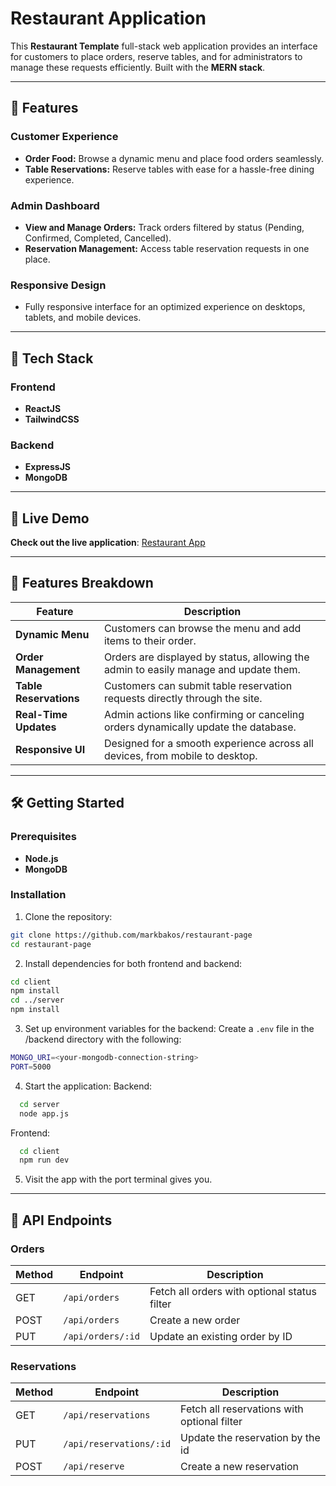 # Restaurant Application  

This **Restaurant Template** full-stack web application provides an interface for customers to place orders, reserve tables,
and for administrators to manage these requests efficiently. Built with the **MERN stack**.

---

## 🌟 Features  

### **Customer Experience**  
- **Order Food:** Browse a dynamic menu and place food orders seamlessly.  
- **Table Reservations:** Reserve tables with ease for a hassle-free dining experience.

### **Admin Dashboard**  
- **View and Manage Orders:** Track orders filtered by status (Pending, Confirmed, Completed, Cancelled).  
- **Reservation Management:** Access table reservation requests in one place. 

### **Responsive Design**  
- Fully responsive interface for an optimized experience on desktops, tablets, and mobile devices.

---

## 🔧 Tech Stack  

### **Frontend**  
- **ReactJS**
- **TailwindCSS**

### **Backend**  
- **ExpressJS**
- **MongoDB**

---

## 🚀 Live Demo  

**Check out the live application**: [Restaurant App](restaurant-page-y9ps.onrender.com)  

---

## 📂 Features Breakdown  

| Feature                       | Description                                                                                         |  
|-------------------------------|-----------------------------------------------------------------------------------------------------|  
| **Dynamic Menu**              | Customers can browse the menu and add items to their order.                                         |  
| **Order Management**          | Orders are displayed by status, allowing the admin to easily manage and update them.               |  
| **Table Reservations**        | Customers can submit table reservation requests directly through the site.                         |  
| **Real-Time Updates**         | Admin actions like confirming or canceling orders dynamically update the database.                 |  
| **Responsive UI**             | Designed for a smooth experience across all devices, from mobile to desktop.                       |  

---

## 🛠️ Getting Started  

### Prerequisites  
- **Node.js**  
- **MongoDB**  

### Installation  

1. Clone the repository:
  ```bash
  git clone https://github.com/markbakos/restaurant-page
  cd restaurant-page
  ```

2. Install dependencies for both frontend and backend:
  ```bash
  cd client  
  npm install  
  cd ../server  
  npm install
  ```

3. Set up environment variables for the backend:
Create a ```.env``` file in the /backend directory with the following:
```bash
MONGO_URI=<your-mongodb-connection-string>  
PORT=5000
```

4. Start the application:
  Backend:
```bash
  cd server
  node app.js
```

  Frontend:
```bash
  cd client
  npm run dev
```

5. Visit the app with the port terminal gives you.

---

## 📜 API Endpoints  

### **Orders**  
| Method | Endpoint         | Description                                  |  
|--------|------------------|----------------------------------------------|  
| GET    | `/api/orders`    | Fetch all orders with optional status filter |  
| POST   | `/api/orders`    | Create a new order                          |  
| PUT    | `/api/orders/:id`| Update an existing order by ID              |  

### **Reservations**  
| Method | Endpoint             | Description                                 |  
|--------|----------------------|---------------------------------------------|  
| GET    | `/api/reservations`  | Fetch all reservations with optional filter |
| PUT    | `/api/reservations/:id`  | Update the reservation by the id |  
| POST   | `/api/reserve`       | Create a new reservation                    |  


